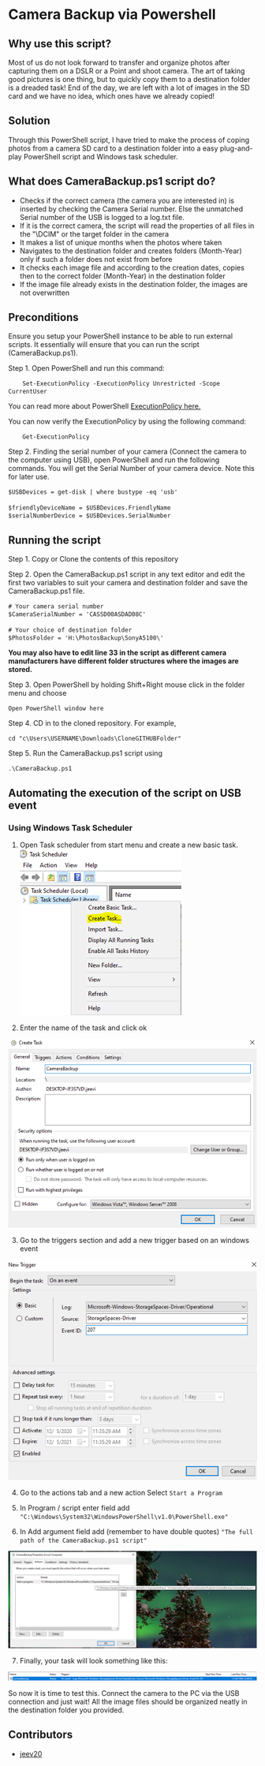 # Camera Backup via Powershell
## Why use this script? 
Most of us do not look forward to transfer and organize photos after capturing them on a DSLR or a Point and shoot camera. The art of taking good pictures is one thing, but to quickly copy them to a destination folder is a dreaded task! End of the day, we are left with a lot of images in the SD card and we have no idea, which ones have we already copied! 

## Solution
Through this PowerShell script, I have tried to make the process of coping photos from a camera SD card to a destination folder into a easy plug-and-play PowerShell script and Windows task scheduler. 

## What does CameraBackup.ps1 script do?
- Checks if the correct camera (the camera you are interested in) is inserted by checking the Camera Serial number. Else the unmatched Serial number of the USB is logged to a log.txt file. 
- If it is the correct camera, the script will read the properties of all files in the "\DCIM" or the target folder in the camera
- It makes a list of unique months when the photos where taken
- Navigates to the destination folder and creates folders (Month-Year) only if such a folder does not exist from before
- It checks each image file and according to the creation dates, copies then to the correct folder (Month-Year) in the destination folder
- If the image file already exists in the destination folder, the images are not overwritten


## Preconditions 
Ensure you setup your PowerShell instance to be able to run external scripts. It essentially will ensure that you can run the script (CameraBackup.ps1).

Step 1. Open PowerShell and run this command:

```
    Set-ExecutionPolicy -ExecutionPolicy Unrestricted -Scope CurrentUser
```
You can read more about PowerShell [ExecutionPolicy here.](https://docs.microsoft.com/en-us/PowerShell/module/microsoft.PowerShell.security/set-executionpolicy?view=PowerShell-7.1)

You can now verify the ExecutionPolicy by using the following command:
```
    Get-ExecutionPolicy 
```
Step 2. Finding the serial number of your camera (Connect the camera to the computer using USB), open PowerShell and run the following commands. You will get the Serial Number of your camera device. Note this for later use.

```
$USBDevices = get-disk | where bustype -eq 'usb'

$friendlyDeviceName = $USBDevices.FriendlyName
$serialNumberDevice = $USBDevices.SerialNumber
```

## Running the script 

Step 1. Copy or Clone the contents of this repository 

Step 2. Open the CameraBackup.ps1 script in any text editor and edit the first two variables to suit your camera and destination folder and save the CameraBackup.ps1 file.
```
# Your camera serial number
$CameraSerialNumber = 'CASSD00ASDAD08C' 

# Your choice of destination folder
$PhotosFolder = 'H:\PhotosBackup\SonyA5100\' 
```
**You may also have to edit line 33 in the script as different camera manufacturers have different folder structures where the images are stored.** 

Step 3. Open PowerShell by holding Shift+Right mouse click in the folder menu and choose
```
Open PowerShell window here
```
Step 4. CD in to the cloned repository. For example,

```
cd "c\Users\USERNAME\Downloads\CloneGITHUBFolder"
```
Step 5. Run the CameraBackup.ps1 script using
```
.\CameraBackup.ps1
```

## Automating the execution of the script on USB event
### Using Windows Task Scheduler
1. Open Task scheduler from start menu and create a new basic task. 
![CreateTask](https://github.com/jeev20/CameraBackupPowerShell/blob/main/Images/CreateTask.PNG)

2. Enter the name of the task and click ok

![GiveaName](https://github.com/jeev20/CameraBackupPowerShell/blob/main/Images/NameandClickOK.PNG)

3. Go to the triggers section and add a new trigger based on an windows event

![SetTrigger](https://github.com/jeev20/CameraBackupPowerShell/blob/main/Images/SetTrigger.PNG)

4. Go to the actions tab and a new action
Select ```Start a Program```

5. In Program / script enter field add ``` "C:\Windows\System32\WindowsPowerShell\v1.0\PowerShell.exe" ```

6. In Add argument field add (remember to have double quotes) ``` "The full path of the CameraBackup.ps1 script" ```

![CreateAction](https://github.com/jeev20/CameraBackupPowerShell/blob/main/Images/SetAction.PNG)

7. Finally, your task will look something like this: 

![CreatedTask](https://github.com/jeev20/CameraBackupPowerShell/blob/main/Images/TaskCreated.PNG)

So now it is time to test this. Connect the camera to the PC via the USB connection and just wait! All the image files should be organized neatly in the destination folder you provided. 


## Contributors
* [jeev20]("https://github.com/jeev20")
